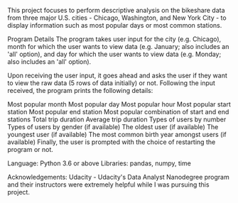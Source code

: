 This project focuses to perform descriptive analysis on the bikeshare data from three major U.S. cities - Chicago, Washington, and New York City - to display information such as most popular days or most common stations.

Program Details
The program takes user input for the city (e.g. Chicago), month for which the user wants to view data (e.g. January; also includes an 'all' option), and day for which the user wants to view data (e.g. Monday; also includes an 'all' option).

Upon receiving the user input, it goes ahead and asks the user if they want to view the raw data (5 rows of data initially) or not. Following the input received, the program prints the following details:

Most popular month
Most popular day
Most popular hour
Most popular start station
Most popular end station
Most popular combination of start and end stations
Total trip duration
Average trip duration
Types of users by number
Types of users by gender (if available)
The oldest user (if available)
The youngest user (if available)
The most common birth year amongst users (if available)
Finally, the user is prompted with the choice of restarting the program or not.

Language: Python 3.6 or above
Libraries: pandas, numpy, time

Acknowledgements:
Udacity - Udacity's Data Analyst Nanodegree program and their instructors were extremely helpful while I was pursuing this project.

